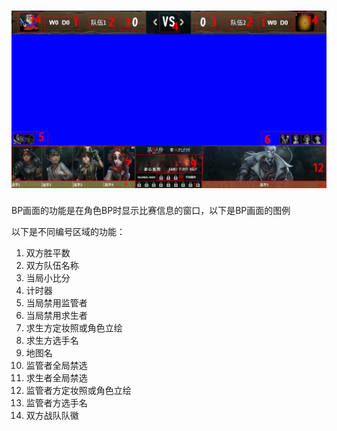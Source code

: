 # ![](images/1749555616912-ee943724-7e0e-4320-8391-ceb914f36be5.png)
BP画面的功能是在角色BP时显示比赛信息的窗口，以下是BP画面的图例

以下是不同编号区域的功能：

1. 双方胜平数
2. 双方队伍名称
3. 当局小比分
4. 计时器
5. 当局禁用监管者
6. 当局禁用求生者
7. 求生方定妆照或角色立绘
8. 求生方选手名
9. 地图名
10. 监管者全局禁选
11. 求生者全局禁选
12. 监管者方定妆照或角色立绘
13. 监管者方选手名
14. 双方战队队徽

‍

